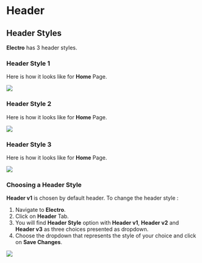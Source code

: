 # Header

## Header Styles

**Electro** has 3 header styles.

### Header Style 1

 Here is how it looks like for **Home** Page.

![](http://transvelo.github.io/docs/electro/images/header-style-1.png)

### Header Style 2

 Here is how it looks like for **Home** Page.

![](http://transvelo.github.io/docs/electro/images/header-style-2.png)

### Header Style 3

 Here is how it looks like for **Home** Page.

![](http://transvelo.github.io/docs/electro/images/header-style-3.png)

### Choosing a Header Style

**Header v1** is chosen by default header. To change the header style :

1. Navigate to **Electro**.
2. Click on **Header** Tab.
3. You will find **Header Style** option with **Header v1**,  **Header v2** and **Header v3** as three choices presented as dropdown.
4. Choose the dropdown that represents the style of your choice and click on **Save Changes**.

![](http://transvelo.github.io/docs/electro/images/choose-header-style.png)


